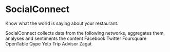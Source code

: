 SocialConnect
=============

Know what the world is saying about your restaurant.

SocialConnect collects data from the following networks, aggregates them, analyses and sentiments the content
Facebook
Twitter
Foursquare
OpenTable
Qype
Yelp
Trip Advisor
Zagat
